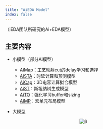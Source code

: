 ```yaml
---
title: "AiEDA Model"
index: false
---
```

（iEDA团队所研究的Ai+EDA模型）

## **主要内容**

- 小模型（部分Ai模型）

  - [AiMap](/aieda/aieda-model/aimap.md)：工艺映射cut的delay学习和选择
  - [AiSTA](/aieda/aieda-model/aista.md)：时延计算和预测模型
  - [AiCap](/aieda/aieda-model/aicap.md)：3D电容计算拟合模型
  - [AiST](/aieda/aieda-model/aist.md)：斯坦纳树生成模型
  - [AiTO](/aieda/aieda-model/aito.md)：强化学习buffer和sizing
  - [AiMP](/aieda/aieda-model/aimp.md)：宏单元布局模型
- 大模型

<center><img src="/res/images/aieda/lcm.png" alt="6" style="zoom:100%;"/></center>
